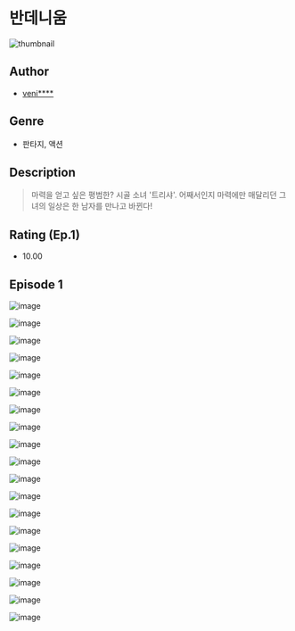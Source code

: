 # 반데니움
![thumbnail](https://image-comic.pstatic.net/user_contents_data/challenge_comic/2023/05/25/334615/upload_7377285632359609141_480x623.jpeg)

## Author
- [veni****](https://comic.naver.com/artistTitle?id=334615)

## Genre
- 판타지, 액션

## Description
> 마력을 얻고 싶은 평범한? 시골 소녀 '트리샤'. 어째서인지 마력에만 매달리던 그녀의 일상은 한 남자를 만나고 바뀐다!


## Rating (Ep.1)
- 10.00

## Episode 1
![image](https://image-comic.pstatic.net/user_contents_data/challenge_comic/2023/05/25/334615/upload_3486460534011803955.jpeg)

![image](https://image-comic.pstatic.net/user_contents_data/challenge_comic/2023/05/25/334615/upload_4050488021666390625.jpeg)

![image](https://image-comic.pstatic.net/user_contents_data/challenge_comic/2023/05/25/334615/upload_3978477706641958451.jpeg)

![image](https://image-comic.pstatic.net/user_contents_data/challenge_comic/2023/05/25/334615/upload_3905296219235180897.jpeg)

![image](https://image-comic.pstatic.net/user_contents_data/challenge_comic/2023/05/25/334615/upload_7306354148712722788.jpeg)

![image](https://image-comic.pstatic.net/user_contents_data/challenge_comic/2023/05/25/334615/upload_3991703525904376934.jpeg)

![image](https://image-comic.pstatic.net/user_contents_data/challenge_comic/2023/05/25/334615/upload_3760567468590248504.jpeg)

![image](https://image-comic.pstatic.net/user_contents_data/challenge_comic/2023/05/25/334615/upload_7365467196704897077.jpeg)

![image](https://image-comic.pstatic.net/user_contents_data/challenge_comic/2023/05/25/334615/upload_3762025459582580274.jpeg)

![image](https://image-comic.pstatic.net/user_contents_data/challenge_comic/2023/05/25/334615/upload_7219888348098487606.jpeg)

![image](https://image-comic.pstatic.net/user_contents_data/challenge_comic/2023/05/25/334615/upload_3976738077400052837.jpeg)

![image](https://image-comic.pstatic.net/user_contents_data/challenge_comic/2023/05/25/334615/upload_3847592714400391779.jpeg)

![image](https://image-comic.pstatic.net/user_contents_data/challenge_comic/2023/05/25/334615/upload_7017226360619098928.jpeg)

![image](https://image-comic.pstatic.net/user_contents_data/challenge_comic/2023/05/25/334615/upload_4135771431409837668.jpeg)

![image](https://image-comic.pstatic.net/user_contents_data/challenge_comic/2023/05/25/334615/upload_7089010386715031351.jpeg)

![image](https://image-comic.pstatic.net/user_contents_data/challenge_comic/2023/05/25/334615/upload_7377289145723532599.jpeg)

![image](https://image-comic.pstatic.net/user_contents_data/challenge_comic/2023/05/25/334615/upload_3978708600593920305.jpeg)

![image](https://image-comic.pstatic.net/user_contents_data/challenge_comic/2023/05/25/334615/upload_3834029169058328627.jpeg)

![image](https://image-comic.pstatic.net/user_contents_data/challenge_comic/2023/05/25/334615/upload_3978197323445646177.jpeg)

